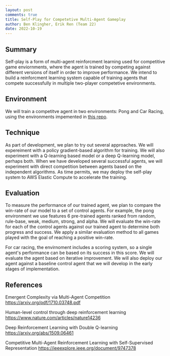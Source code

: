 ```yaml
---
layout: post
comments: true
title: Self-Play for Competetive Multi-Agent Gameplay
author: Ben Klingher, Erik Ren (Team 22)
date: 2022-10-19
---
```



## Summary
Self-play is a form of multi-agent reinforcment learning used for competitive game enviornments, where the agent is trained by competing against different versions of itself in order to improve performance. We intend to build a reinforcment learning system capable of training agents that compete successfully in multiple two-player competetive environments.

## Environment

We will train a competitve agent in two environments: Pong and Car Racing, using the environments impemented in [this repo](https://github.com/ucla-rlcourse/competitive-rl).

## Technique

As part of development, we plan to try out several approaches. We will expereiment with a policy gradient-based algorithm for training. We will also experiment with a Q-learning based model or a deep Q-learning model, perhaps both. When we have developed several successful agents, we will experiment with direct competition between agents based on the  independent algorithms. As time permits, we may deploy the self-play system to AWS Elastic Compute to accelerate the training. 

## Evaluation

To measure the performance of our trained agent, we plan to compare the win-rate of our model to a set of control agents. For example, the pong environment we use features 6 pre-trained agents ranked from random, rule-base, weak, medium, strong, and alpha. We will evaluate the win-rate for each of the control agents against our trained agent to determine both progress and success. We apply a similar evaluation method to all games played with the goal of reaching a positive win-rate.

For car racing, the envirnoment includes a scoring system, so a single agent's performance can be based on its success in this score. We will evaluate the agent based on iterative improvement. We will also deploy our agent against a baseline control agent that we will develop in the early stages of implementation.

## References

Emergent Complexity via Multi-Agent Competition
https://arxiv.org/pdf/1710.03748.pdf

Human-level control through deep reinforcement learning
https://www.nature.com/articles/nature14236

Deep Reinforcement Learning with Double Q-learning
https://arxiv.org/abs/1509.06461

Competitive Multi-Agent Reinforcement Learning with Self-Supervised Representation
https://ieeexplore.ieee.org/document/9747378
